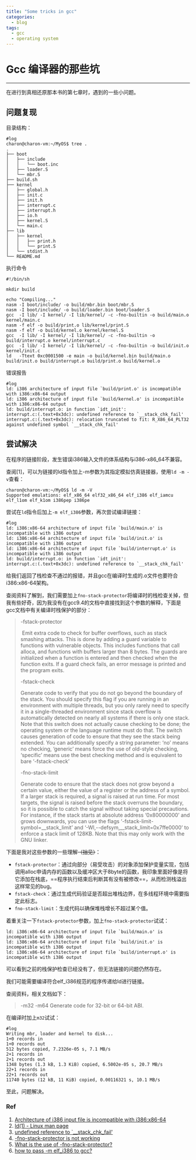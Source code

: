 ```yaml
---
title: "Some tricks in gcc"
categories:
  - blog
tags:
  - gcc
  - operating system
---
```


# Gcc 编译器的那些坑

-------


在进行到真相还原那本书的第七章时，遇到的一些小问题。


## 问题复现

目录结构：

```shell
#log
charon@charon-vm:~/MyOS$ tree .
.
├── boot
│   ├── include
│   │   └── boot.inc
│   ├── loader.S
│   └── mbr.S
├── build.sh
├── kernel
│   ├── global.h
│   ├── init.c
│   ├── init.h
│   ├── interrupt.c
│   ├── interrupt.h
│   ├── io.h
│   ├── kernel.S
│   └── main.c
├── lib
│   ├── kernel
│   │   ├── print.h
│   │   └── print.S
│   └── stdint.h
└── README.md
```

执行命令

```shell
#!/bin/sh

mkdir build

echo "Compiling..."
nasm -I boot/include/ -o build/mbr.bin boot/mbr.S
nasm -I boot/include/ -o build/loader.bin boot/loader.S
gcc  -I lib/ -I kernel/ -I lib/kernel/ -c -fno-builtin -o build/main.o kernel/main.c
nasm -f elf -o build/print.o lib/kernel/print.S
nasm -f elf -o build/kernel.o kernel/kernel.S
gcc  -I lib/ -I kernel/ -I lib/kernel/ -c -fno-builtin -o build/interrupt.o kernel/interrupt.c
gcc  -I lib/ -I kernel/ -I lib/kernel/ -c -fno-builtin -o build/init.o kernel/init.c
ld   -Ttext 0xc0001500 -e main -o build/kernel.bin build/main.o build/init.o build/interrupt.o build/print.o build/kernel.o
```

错误报告

```shell
#log
ld: i386 architecture of input file `build/print.o' is incompatible with i386:x86-64 output
ld: i386 architecture of input file `build/kernel.o' is incompatible with i386:x86-64 output
ld: build/interrupt.o: in function `idt_init':
interrupt.c:(.text+0x3dc): undefined reference to `__stack_chk_fail'
interrupt.c:(.text+0x3dc): relocation truncated to fit: R_X86_64_PLT32 against undefined symbol `__stack_chk_fail'
```

## 尝试解决

在程序的链接阶段，发生错误i386输入文件的体系结构与i386-x86_64不兼容。

查阅[1]，可以为链接的ld指令加上-m参数为其指定模拟仿真链接器，使用`ld -m -v`查看：

```shell
charon@charon-vm:~/MyOS$ ld -m -V
Supported emulations: elf_x86_64 elf32_x86_64 elf_i386 elf_iamcu elf_l1om elf_k1om i386pep i386pe
```

尝试在`ld`指令后加上`-m elf_i386`参数，再次尝试编译链接：

```shell
#log
ld: i386:x86-64 architecture of input file `build/main.o' is incompatible with i386 output
ld: i386:x86-64 architecture of input file `build/init.o' is incompatible with i386 output
ld: i386:x86-64 architecture of input file `build/interrupt.o' is incompatible with i386 output
ld: build/interrupt.o: in function `idt_init':
interrupt.c:(.text+0x3dc): undefined reference to `__stack_chk_fail'
```

给我们返回了栈检查不通过的报错，并且gcc在编译时生成的.o文件也要符合i386:x86-64架构。

查阅资料了解到，我们需要加上`fno-stack-protector`将编译时的栈检查关掉，但我有些好奇，因为我没有在gcc9.4的文档中直接找到这个参数的解释，下面是gcc文档中有关编译时栈保护的部分：

> -fstack-protector
>
> ​	Emit extra code to check for buffer overflows, such as stack smashing attacks.
> This is done by adding a guard variable to functions with vulnerable objects.
> This includes functions that call alloca, and functions with buffers larger than
> 8 bytes. The guards are initialized when a function is entered and then checked
> when the function exits. If a guard check fails, an error message is printed and
> the program exits.
>
> -fstack-check
> 	
>   Generate code to verify that you do not go beyond the boundary of the stack.
> You should specify this flag if you are running in an environment with multiple
> threads, but you only rarely need to specify it in a single-threaded environment
> since stack overflow is automatically detected on nearly all systems if there is
> only one stack.
> 	Note that this switch does not actually cause checking to be done; the operating
> system or the language runtime must do that. The switch causes generation of
> code to ensure that they see the stack being extended.
> 	You can additionally specify a string parameter: ‘no’ means no checking,
> ‘generic’ means force the use of old-style checking, ‘specific’ means use the
> best checking method and is equivalent to bare ‘-fstack-check’
>
> -fno-stack-limit
> 	
>   Generate code to ensure that the stack does not grow beyond a certain value,
> either the value of a register or the address of a symbol. If a larger stack is
> required, a signal is raised at run time. For most targets, the signal is raised
> before the stack overruns the boundary, so it is possible to catch the signal
> without taking special precautions.
> 	For instance, if the stack starts at absolute address ‘0x80000000’ and grows
> downwards, you can use the flags ‘-fstack-limit-symbol=__stack_limit’
> and ‘-Wl,--defsym,\__stack_limit=0x7ffe0000’ to enforce a stack limit of
> 128KB. Note that this may only work with the GNU linker.

下面是我对这些参数的一些理解~~（拙见）~~：

- `fstack-protector`：通过向部分（易受攻击）的对象添加保护变量实现，包括调用alloc申请内存的函数以及缓冲区大于8byte的函数，我印象里面好像是将它添加在栈底，==程序执行结束后判断其有没有被修改==，从而检测栈溢出这样常见的bug。
- `fstack-check`：通过生成代码验证是否超出堆栈边界，在多线程环境中需要指定此标志。
- `fno-stack-limit`：生成代码以确保堆栈增长不超过某个值。

着重关注一下`fstack-protector`参数，加上`fno-stack-protector`试试：

```shell
ld: i386:x86-64 architecture of input file `build/main.o' is incompatible with i386 output
ld: i386:x86-64 architecture of input file `build/init.o' is incompatible with i386 output
ld: i386:x86-64 architecture of input file `build/interrupt.o' is incompatible with i386 output
```

可以看到之前的栈保护检查已经没有了，但无法链接的问题仍然存在。

我们可能需要编译符合elf_i386规范的程序传递给ld进行链接。

查阅资料，相关文档如下：

> -m32
> -m64 Generate code for 32-bit or 64-bit ABI.

在编译时加上`m32`试试：

```shell
#log
Writing mbr, loader and kernel to disk...
1+0 records in
1+0 records out
512 bytes copied, 7.2326e-05 s, 7.1 MB/s
2+1 records in
2+1 records out
1348 bytes (1.3 kB, 1.3 KiB) copied, 6.5002e-05 s, 20.7 MB/s
22+1 records in
22+1 records out
11740 bytes (12 kB, 11 KiB) copied, 0.00116321 s, 10.1 MB/s
```

至此，问题解决。

### Ref

1. [Architecture of i386 input file is incompatible with i386:x86-64](https://stackoverflow.com/questions/19200333/architecture-of-i386-input-file-is-incompatible-with-i386x86-64)
2. [ld(1) - Linux man page](https://linux.die.net/man/1/ld)
3. [undefined reference to `__stack_chk_fail'](https://stackoverflow.com/questions/4492799/undefined-reference-to-stack-chk-fail)
4. [-fno-stack-protector is not working](https://stackoverflow.com/questions/50610889/fno-stack-protector-is-not-working)
5. [What is the use of -fno-stack-protector?](https://stackoverflow.com/questions/10712972/what-is-the-use-of-fno-stack-protector)
6. [how to pass -m elf_i386 to gcc?](https://stackoverflow.com/questions/11748970/how-to-pass-m-elf-i386-to-gcc)

